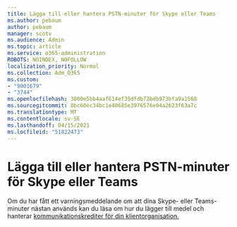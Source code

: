 ```yaml
---
title: Lägga till eller hantera PSTN-minuter för Skype eller Teams
ms.author: pebaum
author: pebaum
manager: scotv
ms.audience: Admin
ms.topic: article
ms.service: o365-administration
ROBOTS: NOINDEX, NOFOLLOW
localization_priority: Normal
ms.collection: Adm_O365
ms.custom:
- "9001679"
- "3744"
ms.openlocfilehash: 3800e5bb4aaf614ef39dfdb72bdb973bfa9a1568
ms.sourcegitcommit: 8bc60ec34bc1e40685e3976576e04a2623f63a7c
ms.translationtype: MT
ms.contentlocale: sv-SE
ms.lasthandoff: 04/15/2021
ms.locfileid: "51822473"
---
```

# <a name="add-or-manage-pstn-minutes-for-skype-or-teams"></a>Lägga till eller hantera PSTN-minuter för Skype eller Teams

Om du har fått ett varningsmeddelande om att dina Skype- eller Teams-minuter nästan används kan du läsa om hur du lägger till medel och hanterar [kommunikationskrediter för din klientorganisation.](https://docs.microsoft.com/microsoftteams/add-funds-and-manage-communications-credits)